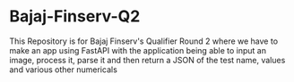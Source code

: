 # Bajaj-Finserv-Q2

This Repository is for Bajaj Finserv's Qualifier Round 2 where we have to make an app using FastAPI with the application being able to input an image, process it, parse it and then return a JSON of the test name, values and various other numericals

